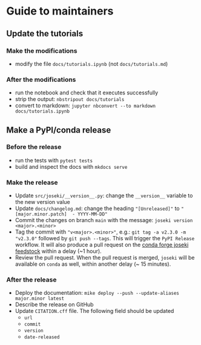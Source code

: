 # Guide to maintainers

## Update the tutorials

### Make the modifications

* modify the file `docs/tutorials.ipynb` (not `docs/tutorials.md`)

### After the modifications

* run the notebook and check that it executes successfully
* strip the output: `nbstripout docs/tutorials`
* convert to markdown: `jupyter nbconvert --to markdown docs/tutorials.ipynb`
## Make a PyPI/conda release

### Before the release

* run the tests with `pytest tests`
* build and inspect the docs with `mkdocs serve`

### Make the release

* Update `src/joseki/__version__.py`: change the `__version__` variable to the new version value
* Update `docs/changelog.md`: change the heading `"[Unreleased]"` to `"[major.minor.patch]  - YYYY-MM-DD"`
* Commit the changes on branch `main` with the message: `joseki version <major>.<minor>`
* Tag the commit with `"v<major>.<minor>"`, e.g.: `git tag -a v2.3.0 -m "v2.3.0"` followed by `git push --tags`. This will trigger the `PyPI Release` workflow. It will also produce a pull request on the 
  [conda forge joseki feedstock](https://github.com/conda-forge/joseki-feedstock)
  within a delay (~1 hour).
* Review the pull request. When the pull request is merged, 
  `joseki` will be available on `conda` as well, within another delay (~ 15 minutes).

### After the release

* Deploy the documentation: `mike deploy --push --update-aliases major.minor latest`
* Describe the release on GitHub
* Update `CITATION.cff` file. The following field should be updated
  * `url`
  * `commit`
  * `version`
  * `date-released`
